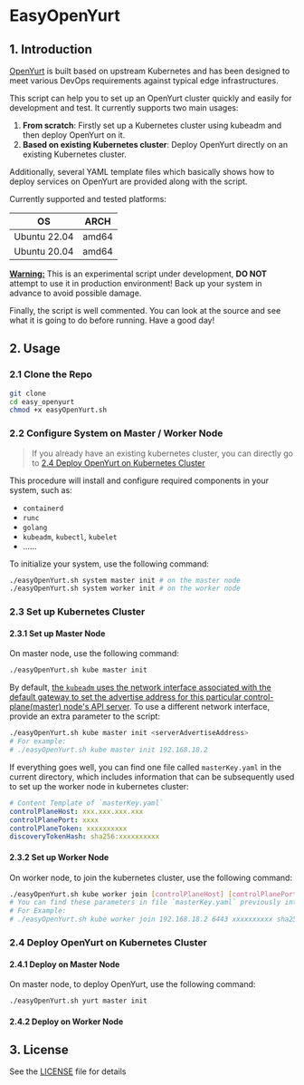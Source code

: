 # EasyOpenYurt

## 1. Introduction

[OpenYurt](https://github.com/openyurtio/openyurt) is built based on upstream Kubernetes and has been designed to meet various DevOps requirements against typical edge infrastructures.

This script can help you to set up an OpenYurt cluster quickly and easily for development and test. It currently supports two main usages:

1. **From scratch**: Firstly set up a Kubernetes cluster using kubeadm and then deploy OpenYurt on it.
2. **Based on existing Kubernetes cluster**: Deploy OpenYurt directly on an existing Kubernetes cluster.

Additionally, several YAML template files which basically shows how to deploy services on OpenYurt are provided along with the script.

Currently supported and tested platforms:

|      OS      | ARCH  |
| :----------: | :---: |
| Ubuntu 22.04 | amd64 |
| Ubuntu 20.04 | amd64 |

**<u>Warning:</u>** This is an experimental script under development, **DO NOT** attempt to use it in production environment! Back up your system in advance to avoid possible damage.

Finally, the script is well commented. You can look at the source and see what it is going to do before running. Have a good day!

## 2. Usage

### 2.1 Clone the Repo

```bash
git clone 
cd easy_openyurt
chmod +x easyOpenYurt.sh
```

### 2.2 Configure System on Master / Worker Node

> If you already have an existing kubernetes cluster, you can directly go to [2.4 Deploy OpenYurt on Kubernetes Cluster](#24-deploy-openyurt-on-kubernetes-cluster)

This procedure will install and configure required components in your system, such as:

- `containerd`
- `runc`
- `golang`
- `kubeadm`, `kubectl`, `kubelet`
- ……

To initialize your system, use the following command:

```bash
./easyOpenYurt.sh system master init # on the master node
./easyOpenYurt.sh system worker init # on the worker node
```

### 2.3 Set up Kubernetes Cluster

#### 2.3.1 Set up Master Node

On master node, use the following command:

```bash
./easyOpenYurt.sh kube master init
```

By default, [the `kubeadm` uses the network interface associated with the default gateway to set the advertise address for this particular control-plane(master) node's API server](https://kubernetes.io/docs/setup/production-environment/tools/kubeadm/create-cluster-kubeadm/). To use a different network interface, provide an extra parameter to the script:

```bash
./easyOpenYurt.sh kube master init <serverAdvertiseAddress>
# For example:
# ./easyOpenYurt.sh kube master init 192.168.18.2
```

If everything goes well, you can find one file called `masterKey.yaml` in the current directory, which includes information that can be subsequently used to set up the worker node in kubernetes cluster:

```yaml
# Content Template of `masterKey.yaml`
controlPlaneHost: xxx.xxx.xxx.xxx
controlPlanePort: xxxx
controlPlaneToken: xxxxxxxxxx
discoveryTokenHash: sha256:xxxxxxxxxx
```

#### 2.3.2 Set up Worker Node

On worker node, to join the kubernetes cluster, use the following command:

```bash
./easyOpenYurt.sh kube worker join [controlPlaneHost] [controlPlanePort] [controlPlaneToken] [discoveryTokenHash]
# You can find these parameters in file `masterKey.yaml` previously introduced in the master node
# For Example:
# ./easyOpenYurt.sh kube worker join 192.168.18.2 6443 xxxxxxxxxx sha256:xxxxxxxxxx
```

### 2.4 Deploy OpenYurt on Kubernetes Cluster

#### 2.4.1 Deploy on Master Node

On master node, to deploy OpenYurt, use the following command:

```bash
./easyOpenYurt.sh yurt master init
```

#### 2.4.2 Deploy on Worker Node



## 3. License

See the [LICENSE](https://github.com/vhive-serverless/openyurt/blob/master/LICENSE) file for details